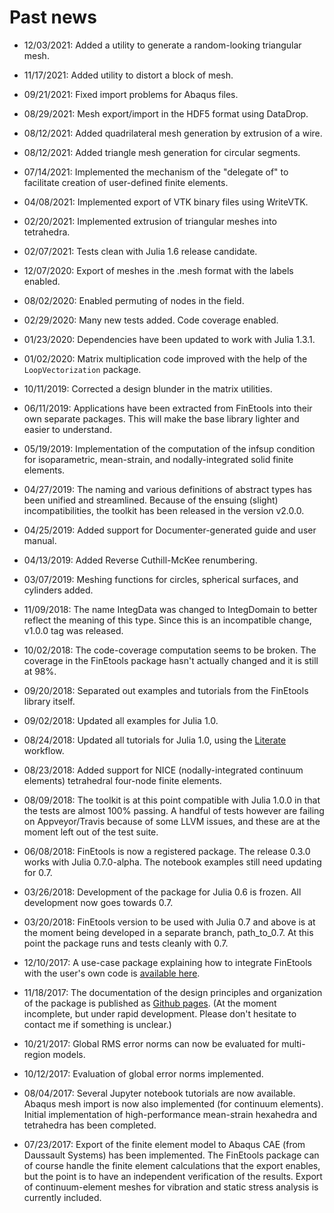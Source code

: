 # Past news

- 12/03/2021: Added a utility to generate a random-looking triangular mesh.

- 11/17/2021: Added utility to distort a block of mesh.

- 09/21/2021: Fixed import problems for Abaqus files.

- 08/29/2021: Mesh export/import in the HDF5 format using DataDrop.

- 08/12/2021: Added quadrilateral mesh generation by extrusion of a wire.

- 08/12/2021: Added triangle mesh generation for circular segments.

- 07/14/2021: Implemented the mechanism of the "delegate of"  to facilitate creation of user-defined finite elements.

- 04/08/2021: Implemented export of VTK binary files using WriteVTK.

- 02/20/2021: Implemented extrusion of triangular meshes into tetrahedra.

- 02/07/2021: Tests clean with Julia 1.6 release candidate.

- 12/07/2020: Export of meshes in the .mesh format with the labels enabled.

- 08/02/2020: Enabled permuting of nodes in the field.

- 02/29/2020: Many new tests added. Code coverage enabled.

- 01/23/2020: Dependencies have been updated to work with Julia 1.3.1.

- 01/02/2020: Matrix multiplication code improved with the help of the `LoopVectorization` package.

- 10/11/2019: Corrected a design blunder in the matrix utilities.

- 06/11/2019: Applications have been extracted from FinEtools into their own separate packages. This will make the base library lighter and easier to understand.

- 05/19/2019: Implementation of the computation of the infsup condition for isoparametric, mean-strain, and nodally-integrated solid finite elements.

- 04/27/2019: The naming and various definitions of abstract types has been unified and streamlined. Because of the ensuing (slight) incompatibilities, the toolkit has been released in the version v2.0.0.

- 04/25/2019: Added support for Documenter-generated guide and user manual.

- 04/13/2019: Added Reverse Cuthill-McKee renumbering.

- 03/07/2019: Meshing functions for circles, spherical surfaces, and cylinders added.

- 11/09/2018: The name IntegData was changed to IntegDomain to better reflect the meaning of this type. Since this is an incompatible change, v1.0.0 tag was released.

- 10/02/2018: The code-coverage computation seems to be broken. The coverage in the FinEtools package hasn't actually changed and it is still at 98%.

- 09/20/2018: Separated out examples and tutorials from the FinEtools library itself.

- 09/02/2018: Updated all examples for Julia 1.0.

- 08/24/2018: Updated all tutorials for Julia 1.0, using the [Literate](https://github.com/fredrikekre/Literate.jl) workflow.

- 08/23/2018: Added support for NICE (nodally-integrated continuum elements) tetrahedral four-node finite elements.

- 08/09/2018: The toolkit is at this point compatible with Julia 1.0.0 in that
the tests are almost 100% passing. A handful of tests however are failing on Appveyor/Travis because of some LLVM issues, and these are at the moment left out of the test suite.

- 06/08/2018: FinEtools is now a registered package. The release 0.3.0 works with Julia 0.7.0-alpha. The notebook examples still need updating for 0.7.

- 03/26/2018: Development of the package for Julia 0.6 is frozen. All development now goes towards 0.7.

- 03/20/2018: FinEtools version to be used with Julia 0.7 and above is at the moment being developed in a separate branch,
path_to_0.7. At this point the package runs and tests cleanly with 0.7.

- 12/10/2017: A use-case package explaining how to integrate FinEtools with  the user's own code is [available here](https://github.com/PetrKryslUCSD/FinEtoolsUseCase).

- 11/18/2017:  The documentation of the design principles  and  organization of the package is published as [Github pages](https://petrkryslucsd.github.io/FinEtools.jl). (At the moment incomplete,  but under rapid development.  Please don't hesitate to contact me if something is unclear.)

- 10/21/2017: Global RMS error norms can now be evaluated for multi-region  models.

- 10/12/2017: Evaluation of global error norms implemented.

- 08/04/2017: Several Jupyter notebook tutorials are now available. Abaqus mesh import is now also implemented (for continuum elements). Initial implementation  of high-performance mean-strain hexahedra and tetrahedra has been completed.

- 07/23/2017: Export of the finite element model to Abaqus  CAE (from Daussault Systems) has been implemented. The FinEtools package can of course  handle the finite element calculations that the export enables, but the point is to have an independent verification of the results. Export of continuum-element meshes for  vibration and static stress analysis  is currently included.
